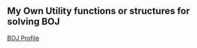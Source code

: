 ## My Own Utility functions or structures for solving BOJ

[BOJ Profile](https://solved.ac/profile/june0501)
